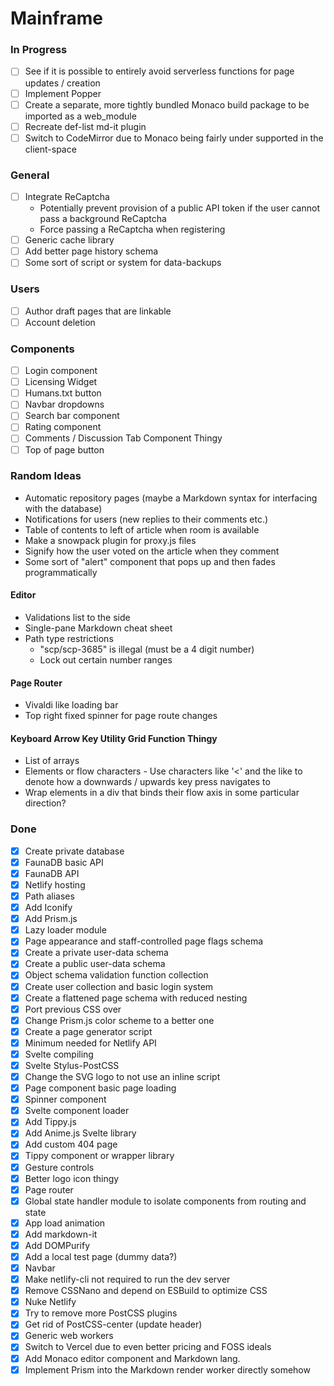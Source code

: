 # Mainframe

### In Progress
- [ ] See if it is possible to entirely avoid serverless functions for page updates / creation
- [ ] Implement Popper
- [ ] Create a separate, more tightly bundled Monaco build package to be imported as a web_module
- [ ] Recreate def-list md-it plugin
- [ ] Switch to CodeMirror due to Monaco being fairly under supported in the client-space

### General
- [ ] Integrate ReCaptcha
  - Potentially prevent provision of a public API token if the user cannot pass a background ReCaptcha
  - Force passing a ReCaptcha when registering
- [ ] Generic cache library
- [ ] Add better page history schema
- [ ] Some sort of script or system for data-backups

### Users
- [ ] Author draft pages that are linkable
- [ ] Account deletion

### Components
- [ ] Login component
- [ ] Licensing Widget
- [ ] Humans.txt button
- [ ] Navbar dropdowns
- [ ] Search bar component
- [ ] Rating component
- [ ] Comments / Discussion Tab Component Thingy
- [ ] Top of page button

### Random Ideas
- Automatic repository pages (maybe a Markdown syntax for interfacing with the database)
- Notifications for users (new replies to their comments etc.)
- Table of contents to left of article when room is available
- Make a snowpack plugin for proxy.js files
- Signify how the user voted on the article when they comment
- Some sort of "alert" component that pops up and then fades programmatically

#### Editor
- Validations list to the side
- Single-pane Markdown cheat sheet
- Path type restrictions
	- "scp/scp-3685" is illegal (must be a 4 digit number)
	- Lock out certain number ranges

#### Page Router
- Vivaldi like loading bar
- Top right fixed spinner for page route changes
	
#### Keyboard Arrow Key Utility Grid Function Thingy
- List of arrays
- Elements or flow characters
		- Use characters like '<' and the like to denote how a downwards / upwards key press navigates to
- Wrap elements in a div that binds their flow axis in some particular direction?

### Done
- [x] Create private database
- [x] FaunaDB basic API
- [x] FaunaDB API
- [x] Netlify hosting
- [x] Path aliases
- [x] Add Iconify
- [x] Add Prism.js
- [x] Lazy loader module
- [x] Page appearance and staff-controlled page flags schema
- [x] Create a private user-data schema
- [x] Create a public user-data schema
- [x] Object schema validation function collection
- [x] Create user collection and basic login system
- [x] Create a flattened page schema with reduced nesting
- [x] Port previous CSS over
- [x] Change Prism.js color scheme to a better one
- [x] Create a page generator script
- [x] Minimum needed for Netlify API
- [x] Svelte compiling
- [x] Svelte Stylus-PostCSS
- [x] Change the SVG logo to not use an inline script
- [X] Page component basic page loading
- [x] Spinner component
- [x] Svelte component loader
- [x] Add Tippy.js
- [x] Add Anime.js Svelte library
- [x] Add custom 404 page
- [x] Tippy component or wrapper library
- [x] Gesture controls
- [x] Better logo icon thingy
- [x] Page router
- [x] Global state handler module to isolate components from routing and state
- [x] App load animation
- [x] Add markdown-it
- [x] Add DOMPurify
- [x] Add a local test page (dummy data?)
- [x] Navbar
- [x] Make netlify-cli not required to run the dev server
- [x] Remove CSSNano and depend on ESBuild to optimize CSS
- [x] Nuke Netlify
- [x] Try to remove more PostCSS plugins
- [x] Get rid of PostCSS-center (update header)
- [x] Generic web workers
- [x] Switch to Vercel due to even better pricing and FOSS ideals
- [x] Add Monaco editor component and Markdown lang.
- [x] Implement Prism into the Markdown render worker directly somehow